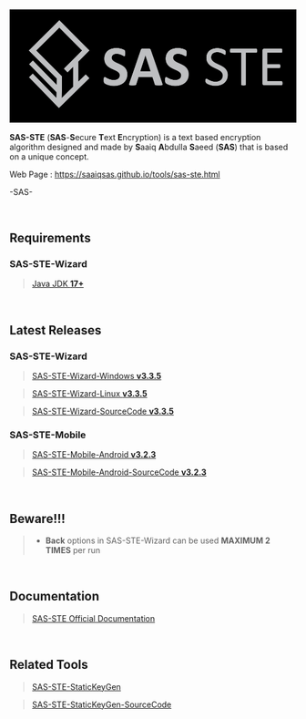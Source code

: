 <img src="https://raw.githubusercontent.com/saaiqSAS/saaiqSAS.github.io/SAS/imgs/SAS-STE-FullLogoWeb-1000.jpg"/>
<br/>

<b>SAS-STE</b> (<b>SAS</b>-<b>S</b>ecure <b>T</b>ext <b>E</b>ncryption) is a text based encryption algorithm designed and made by <b>S</b>aaiq <b>A</b>bdulla <b>S</b>aeed (<b>SAS</b>) that is based on a unique concept.

Web Page : https://saaiqsas.github.io/tools/sas-ste.html

-SAS-

<br/>

## Requirements
### SAS-STE-Wizard
> <a href="https://www.oracle.com/java/technologies/javase/jdk17-archive-downloads.html"> Java JDK <b>17+</b> </a>

<br/>

## Latest Releases

### SAS-STE-Wizard
> <a href="https://github.com/saaiqSAS/SAS-STE/releases/tag/SAS-STE-Wizard-Windows_v3.3.5"> SAS-STE-Wizard-Windows <b>v3.3.5</b>  </a>

> <a href="https://github.com/saaiqSAS/SAS-STE/releases/tag/SAS-STE-Wizard-Linux_v3.3.5"> SAS-STE-Wizard-Linux <b>v3.3.5</b>  </a>

> <a href="https://github.com/saaiqSAS/SAS-STE/releases/tag/SAS-STE-Wizard-SourceCode_v3.3.5"> SAS-STE-Wizard-SourceCode <b>v3.3.5</b>  </a>

### SAS-STE-Mobile
> <a href="https://github.com/saaiqSAS/SAS-STE/releases/tag/SAS-STE-Mobile-Android_v3.2.3"> SAS-STE-Mobile-Android <b>v3.2.3</b>  </a>

> <a href="https://github.com/saaiqSAS/SAS-STE/releases/tag/SAS-STE-Mobile-Android-SourceCode_v3.2.3"> SAS-STE-Mobile-Android-SourceCode <b>v3.2.3</b>  </a>

<br/>

## Beware!!!
> - <b>Back</b> options in SAS-STE-Wizard can be used <b>MAXIMUM 2 TIMES</b> per run

<br/>

## Documentation
> <a href="https://github.com/saaiqSAS/SAS-STE/blob/SAS/Documentation/SAS-STE%20Documentation.pdf"> SAS-STE Official Documentation </a>

<br/>

## Related Tools
> <a href="https://github.com/saaiqSAS/SAS-STE/releases/tag/SAS-STE-StaticKeyGen_NEW"> SAS-STE-StaticKeyGen </a>

> <a href="https://github.com/saaiqSAS/SAS-STE/releases/tag/SAS-STE-StaticKeyGen-SourceCode_NEW"> SAS-STE-StaticKeyGen-SourceCode </a>

